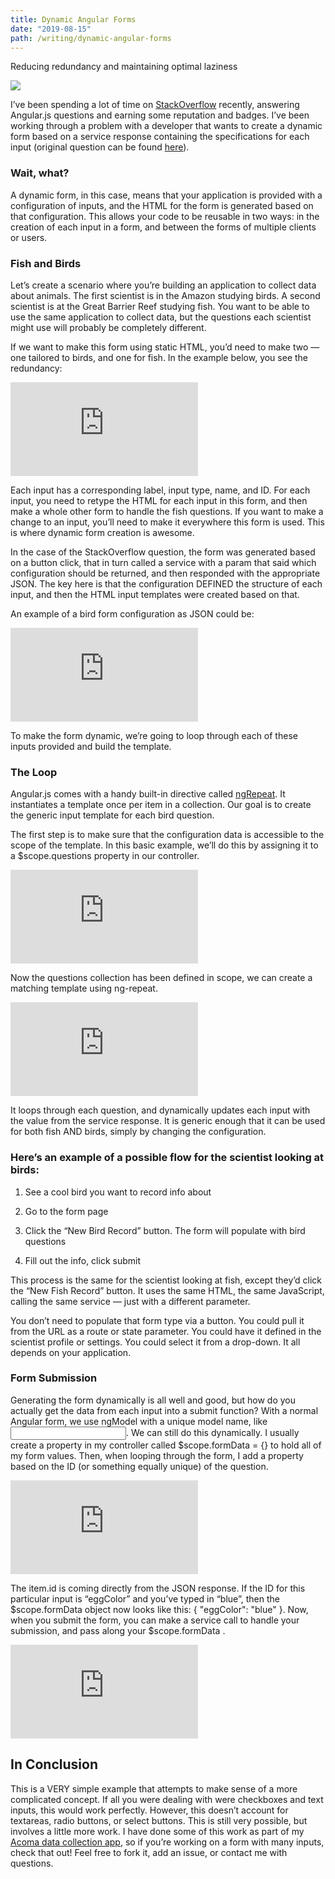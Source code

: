 ```yaml
---
title: Dynamic Angular Forms
date: "2019-08-15"
path: /writing/dynamic-angular-forms
---
```


Reducing redundancy and maintaining optimal laziness

![](https://cdn-images-1.medium.com/max/3840/1*2p5P-9M-K4qfP01Mfmq37g.jpeg)

I’ve been spending a lot of time on [StackOverflow](https://stackoverflow.com) recently, answering Angular.js questions and earning some reputation and badges. I’ve been working through a problem with a developer that wants to create a dynamic form based on a service response containing the specifications for each input (original question can be found [here](https://stackoverflow.com/questions/45638907/dynamic-form-creation-in-angular-based-on-servers-response/45639507?noredirect=1#comment78317883_45639507)).

### Wait, what?

A dynamic form, in this case, means that your application is provided with a configuration of inputs, and the HTML for the form is generated based on that configuration. This allows your code to be reusable in two ways: in the creation of each input in a form, and between the forms of multiple clients or users.

### Fish and Birds

Let’s create a scenario where you’re building an application to collect data about animals. The first scientist is in the Amazon studying birds. A second scientist is at the Great Barrier Reef studying fish. You want to be able to use the same application to collect data, but the questions each scientist might use will probably be completely different.

If we want to make this form using static HTML, you’d need to make two — one tailored to birds, and one for fish. In the example below, you see the redundancy:

<iframe src="https://medium.com/media/a4351bef63df550445f49e46ab2f1e37" frameborder=0></iframe>

Each input has a corresponding label, input type, name, and ID. For each input, you need to retype the HTML for each input in this form, and then make a whole other form to handle the fish questions. If you want to make a change to an input, you’ll need to make it everywhere this form is used. This is where dynamic form creation is awesome.

In the case of the StackOverflow question, the form was generated based on a button click, that in turn called a service with a param that said which configuration should be returned, and then responded with the appropriate JSON. The key here is that the configuration DEFINED the structure of each input, and then the HTML input templates were created based on that.

An example of a bird form configuration as JSON could be:

<iframe src="https://medium.com/media/2ed1877916b435044572cce974d9aba0" frameborder=0></iframe>

To make the form dynamic, we’re going to loop through each of these inputs provided and build the template.

### The Loop

Angular.js comes with a handy built-in directive called [ngRepeat](https://docs.angularjs.org/api/ng/directive/ngRepeat). It instantiates a template once per item in a collection. Our goal is to create the generic input template for each bird question.

The first step is to make sure that the configuration data is accessible to the scope of the template. In this basic example, we’ll do this by assigning it to a $scope.questions property in our controller.

<iframe src="https://medium.com/media/6b03c4864a4c3dc027e8c61564846830" frameborder=0></iframe>

Now the questions collection has been defined in scope, we can create a matching template using ng-repeat.

<iframe src="https://medium.com/media/0bec1ec2c172340cab184c4d84e423e3" frameborder=0></iframe>

It loops through each question, and dynamically updates each input with the value from the service response. It is generic enough that it can be used for both fish AND birds, simply by changing the configuration.

### Here’s an example of a possible flow for the scientist looking at birds:

1. See a cool bird you want to record info about

1. Go to the form page

1. Click the “New Bird Record” button. The form will populate with bird questions

1. Fill out the info, click submit

This process is the same for the scientist looking at fish, except they’d click the “New Fish Record” button. It uses the same HTML, the same JavaScript, calling the same service — just with a different parameter.

You don’t need to populate that form type via a button. You could pull it from the URL as a route or state parameter. You could have it defined in the scientist profile or settings. You could select it from a drop-down. It all depends on your application.

### Form Submission

Generating the form dynamically is all well and good, but how do you actually get the data from each input into a submit function? With a normal Angular form, we use ngModel with a unique model name, like <input type="text" data-ng-model="formData['birdName']">. We can still do this dynamically. I usually create a property in my controller called $scope.formData = {} to hold all of my form values. Then, when looping through the form, I add a property based on the ID (or something equally unique) of the question.

<iframe src="https://medium.com/media/649cab7ce6f82784f669e555a0ce3c7f" frameborder=0></iframe>

The item.id is coming directly from the JSON response. If the ID for this particular input is “eggColor” and you’ve typed in “blue”, then the $scope.formData object now looks like this: { "eggColor": "blue" }. Now, when you submit the form, you can make a service call to handle your submission, and pass along your $scope.formData .

<iframe src="https://medium.com/media/67145cda90418ce64162adfca48eb756" frameborder=0></iframe>

## In Conclusion

This is a VERY simple example that attempts to make sense of a more complicated concept. If all you were dealing with were checkboxes and text inputs, this would work perfectly. However, this doesn’t account for textareas, radio buttons, or select buttons. This is still very possible, but involves a little more work. I have done some of this work as part of my [Acoma data collection app](https://github.com/kauffmanes/acoma-data-app/blob/master/public/components/newFindQuestion/question.html), so if you’re working on a form with many inputs, check that out! Feel free to fork it, add an issue, or contact me with questions.
